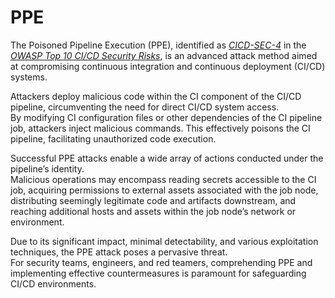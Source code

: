# PPE

The Poisoned Pipeline Execution (PPE), identified as [*CICD-SEC-4*](https://owasp.org/www-project-top-10-ci-cd-security-risks/CICD-SEC-04-Poisoned-Pipeline-Execution) in the [*OWASP Top 10 CI/CD Security Risks*](https://owasp.org/www-project-top-10-ci-cd-security-risks/), is an advanced attack method aimed at compromising continuous integration and continuous deployment (CI/CD) systems.  

Attackers deploy malicious code within the CI component of the CI/CD pipeline, circumventing the need for direct CI/CD system access.  
By modifying CI configuration files or other dependencies of the CI pipeline job, attackers inject malicious commands. This effectively poisons the CI pipeline, facilitating unauthorized code execution.  

Successful PPE attacks enable a wide array of actions conducted under the pipeline’s identity.  
Malicious operations may encompass reading secrets accessible to the CI job, acquiring permissions to external assets associated with the job node, distributing seemingly legitimate code and artifacts downstream, and reaching additional hosts and assets within the job node’s network or environment.  

Due to its significant impact, minimal detectability, and various exploitation techniques, the PPE attack poses a pervasive threat.  
For security teams, engineers, and red teamers, comprehending PPE and implementing effective countermeasures is paramount for safeguarding CI/CD environments.  


